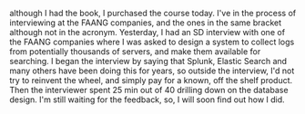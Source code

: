 although I had the book, I purchased the course today. I've in the process of interviewing at the FAANG companies, and the ones in the same bracket although not in the acronym.
Yesterday, I had an SD interview with one of the FAANG companies where I was asked to design a system to collect logs from potentially thousands of servers, and make them available for searching. I began the interview by saying that Splunk, Elastic Search and many others have been doing this for years, so outside the interview, I'd not try to reinvent the wheel, and simply pay for a known, off the shelf  product. Then the interviewer spent 25 min out of 40 drilling down on the database design.
I'm still waiting for the feedback, so, I will soon find out how I did.

